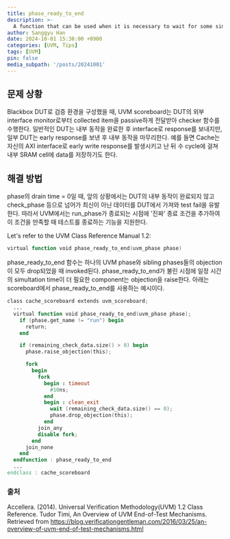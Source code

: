 ```yaml
---
title: phase_ready_to_end
description: >-
  A function that can be used when it is necessary to wait for some simulation time at the end of a UVM test
author: Sanggyu Han
date: 2024-10-01 15:38:00 +0900
categories: [UVM, Tips]
tags: [UVM]
pin: false
media_subpath: '/posts/20241001'
---
```


## 문제 상황
Blackbox DUT로 검증 환경을 구성했을 때, UVM scoreboard는 DUT의 외부 interface monitor로부터 collected item을 passive하게 전달받아 checker 함수를 수행한다. 일반적인 DUT는 내부 동작을 완료한 후 interface로 response를 보내지만, 일부 DUT는 early response를 보낸 후 내부 동작을 마무리한다. 예를 들면 Cache는 자신의 AXI interface로 early write response를 발생시키고 난 뒤 수 cycle에 걸쳐 내부 SRAM cell에 data를 저장하기도 한다.

## 해결 방법
phase의 drain time = 0일 때, 앞의 상황에서는 DUT의 내부 동작이 완료되지 않고 check_phase 등으로 넘어가 최신이 아닌 데이터를 DUT에서 가져와 test fail을 유발한다. 따라서 UVM에서는 run_phase가 종료되는 시점에 '진짜' 종료 조건을 추가하여 이 조건을 만족할 때 테스트를 종료하는 기능을 지원한다.

Let's refer to the UVM Class Reference Manual 1.2:

```verilog
virtual function void phase_ready_to_end(uvm_phase phase)
```

phase_ready_to_end 함수는 하나의 UVM phase와 sibling phases들의 objection이 모두 drop되었을 때 invoked된다. phase_ready_to_end가 불린 시점에 일정 시간의 simultation time이 더 필요한 component는 objection을 raise한다. 아래는 scoreboard에서 phase_ready_to_end를 사용하는 예시이다.

```verilog
class cache_scoreboard extends uvm_scoreboard;
  ...
  virtual function void phase_ready_to_end(uvm_phase phase);
    if (phase.get_name != "run") begin
      return;
    end

    if (remaining_check_data.size() > 0) begin
      phase.raise_objection(this);

      fork
        begin
          fork
            begin : timeout
              #10ns;
            end
            begin : clean_exit
              wait (remaining_check_data.size() == 0);
              phase.drop_objection(this);
            end
          join_any
          disable fork;
        end
      join_none
    end
  endfunction : phase_ready_to_end
  ...
endclass : cache_scoreboard
```

### 출처
Accellera. (2014). Universal Verification Methodology(UVM) 1.2 Class Reference.
Tudor Timi, An Overview of UVM End-of-Test Mechanisms. Retrieved from https://blog.verificationgentleman.com/2016/03/25/an-overview-of-uvm-end-of-test-mechanisms.html